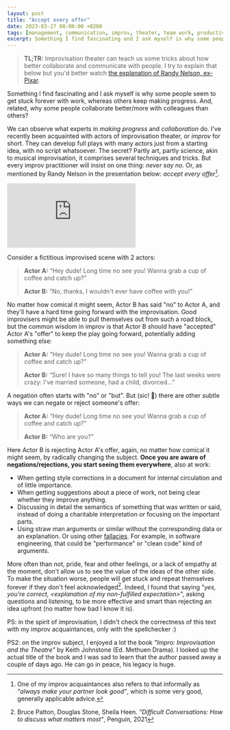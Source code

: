 ```yaml
---
layout: post
title: "Accept every offer"
date: 2023-03-27 08:00:00 +0200
tags: [management, communication, improv, theater, team work, productivity]
excerpt: Something I find fascinating and I ask myself is why some people seem to get stuck forever with work, whereas others keep making progress. And, related, why some people collaborate better/more with colleagues than others?
---
```


> **TL;TR:** Improvisation theater can teach us some tricks about how better collaborate and communicate with people. I try to explain that below but you'd better watch [the explanation of Randy Nelson, ex-Pixar](https://www.youtube-nocookie.com/watch?v=QhXJe8ANws8).

Something I find fascinating and I ask myself is why some people seem to get
stuck forever with work, whereas others keep making progress. And, related, why
some people collaborate better/more with colleagues than others?

We can observe what experts in _making progress_ and _collaboration_ do. I've recently been acquainted with actors of improvisation theater, or _improv_ for short. They can develop full plays with many actors just from a starting idea, with no script whatsoever. The secret? Partly art, partly science, akin to musical improvisation, it comprises several techniques and tricks. But every improv practitioner will insist on one thing: _never say no_. Or, as mentioned by Randy Nelson in the presentation below: _accept every offer_[^look-good].

<div class="responsive-embed responsive-embed-16by9">
  <iframe
      src="https://www.youtube.com/embed/QhXJe8ANws8"
      frameborder="0"
      allowfullscreen="true">
  </iframe>
</div>

Consider a fictitious improvised scene with 2 actors:

> **Actor A:** “Hey dude! Long time no see you! Wanna grab a cup of coffee and catch up?”
>
> **Actor B:** “No, thanks, I wouldn't  ever have coffee with you!”

No matter how comical it might seem, Actor B has said "no" to Actor A, and they'll have a hard time going forward with the improvisation. Good improvisers might be able to pull themselves out from such a road block, but the common wisdom in improv is that Actor B should have "accepted" Actor A's "offer" to keep the play going forward, potentially adding something else:

> **Actor A:** “Hey dude! Long time no see you! Wanna grab a cup of coffee and catch up?”
>
> **Actor B:** “Sure! I have so many things to tell you! The last weeks were crazy: I've married someone, had a child, divorced...”

A negation often starts with "no" or "but". But (sic! 🤦) there are other subtle ways we can negate or reject someone's offer:

> **Actor A:** “Hey dude! Long time no see you! Wanna grab a cup of coffee and catch up?”
>
> **Actor B:** “Who are you?”

Here Actor B is rejecting Actor A's offer, again, no matter how comical it might seem, by radically changing the subject. **Once you are aware of negations/rejections, you start seeing them everywhere**, also at work:

- When getting style corrections in a document for internal circulation and of 
  little importance.
- When getting suggestions about a piece of work, not being clear whether 
  they improve anything.
- Discussing in detail the semantics of something that was written or said, 
  instead of doing a charitable interpretation or focusing on the important parts.
- Using straw man arguments or similar without the corresponding data or an explanation.
  Or using other [fallacies](https://en.wikipedia.org/wiki/List_of_fallacies).
  For example, in software engineering, that could be "performance" or "clean code" kind of arguments.

More often than not, pride, fear and other feelings, or a lack of empathy at the moment, don't allow us to see the value of the ideas of the other side. To make the situation worse, people will get stuck and repeat themselves forever if they don't feel acknowledged[^difficult-conversations]. Indeed, I found that saying "_yes, you're correct, \<explanation of my non-fulfilled expectation\>_", asking questions and listening, to be more effective and smart than rejecting an idea upfront (no matter how bad I know it is). 


PS: in the spirit of improvisation, I didn't check the correctness of this text with my improv acquaintances, only with the spellchecker :)

PS2: on the improv subject, I enjoyed a lot the book _"Impro: Improvisation and the Theatre"_ by Keith Johnstone (Ed. Methuen Drama). I looked up the actual title of the book and I was sad to learn that the author passed away a couple of days ago. He can go in peace, his legacy is huge.

[^look-good]: One of my improv acquaintances also refers to that informally as _"always make your partner look good"_, which is some very good, generally applicable advice.
[^difficult-conversations]: Bruce Patton, Douglas Stone, Sheila Heen. _"Difficult Conversations: How to discuss what matters most"_, Penguin, 2021
